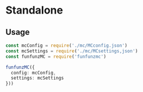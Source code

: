 # Standalone

## Usage

```typescript
const mcConfig = require('./mc/MCconfig.json')
const mcSettings = require('./mc/MCsettings,json')
const funfunzMC = require('funfunzmc')

funfunzMC({
  config: mcConfig,
  settings: mcSettings
}))
```
